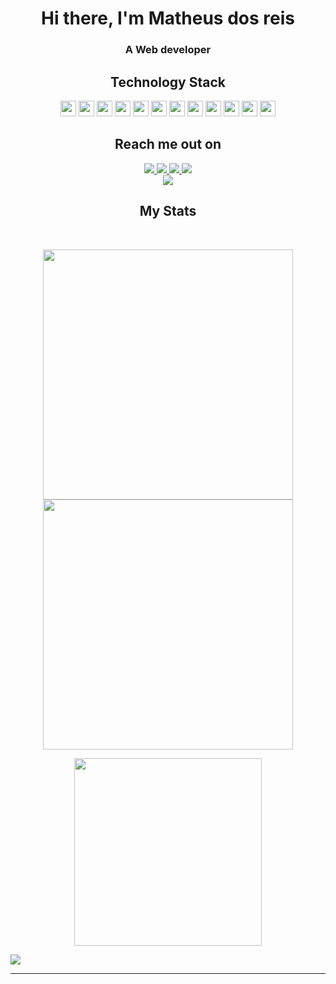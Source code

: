 <div  align="center">
<h1>Hi there, I'm Matheus dos reis</h1>
<h3>A Web developer</h3>
  
</div>

<h2 align="center">Technology Stack</h2>

<p align="center">
  <img src="https://img.shields.io/badge/-Python-black?style=flat-square&logo=python"height="25"/>
  <img src="https://img.shields.io/badge/-JavaScript-black?style=flat-square&logo=javascript"height="25"/>
  <img src="https://img.shields.io/badge/-Django-1c7333?style=flat-square&logo=django"height="25"/>
  <img src="https://img.shields.io/badge/-Node-black?style=flat-square&logo=nodedotjs"height="25"/>
  <img src="https://img.shields.io/badge/-React-black?style=flat-square&logo=react"height="25"/>
  <img src="https://img.shields.io/badge/-next.js-black?style=flat&logo=nextdotjs&logoColor=white"height="25"/>
  <img src="https://img.shields.io/badge/-Docker-black?style=flat-square&logo=docker"height="25"/>
  <img src="https://img.shields.io/badge/-PostgreSQL-black?style=flat-square&logo=postgresql"height="25"/>
    <img src="https://img.shields.io/badge/-MongoDB-black?style=flat-square&logo=mongodb"height="25"/>
  <img src="https://img.shields.io/badge/-MySQL-black?style=flat-square&logo=mysql"height="25"/>
  <img src="https://img.shields.io/badge/-Git-black?style=flat-square&logo=git"height="25"/>
  <img src="https://img.shields.io/badge/-GitHub-black?style=flat-square&logo=github"height="25"/>
</p>

<h2 align="center">Reach me out on</h2>

<div align="center" style="display: flex; flex-direction: column; align-items: center;">
    <div>
        <a href="https://www.linkedin.com/in/matheus-dos-reis-08b74b1a4/">
            <img src="https://img.shields.io/badge/-Linkedin-blue?style=flat-square&logo=Linkedin&logoColor=white&link=https://www.linkedin.com/in/matheus-dos-reis-08b74b1a4/"/>
        </a>
        <a href="http://matheusdosreis.com/">
            <img src="https://img.shields.io/badge/-MyResume-black?style=flat-square&logoColor=white&link=http://matheusdosreis.com/"/>
        </a>
      <a  href="https://wakatime.com/@Reis567">
        <img src="https://img.shields.io/badge/WakaTime-000000?style=flat-square&logo=WakaTime&logoColor=white&link=https://wakatime.com/@Reis567">
      </a>
        <a href="https://codepen.io/reis567">
            <img src="https://img.shields.io/badge/-Codepen-blue?style=flat-square&logo=Codepen&logoColor=white&link=https://codepen.io/reis567"/>
        </a>
    </div>
    <div>
        <a href="mailto:matheusdosreis9@gmail.com">
            <img src="https://img.shields.io/badge/-matheusdosreis9@gmail.com-c14438?style=flat-square&logo=Gmail&logoColor=white&link=mailto:matheusdosreis9@gmail.com"/>
        </a>
    </div>
</div>



  

<h2 align="center">
  My Stats
</h2>
 
<br>

<p align = "center">
  <img width="400px" src = "https://github-readme-stats.vercel.app/api?username=Reis567&show_icons=true&theme=tokyonight">
  <img width="400px"  src="https://github-readme-streak-stats.herokuapp.com/?user=Reis567&theme=tokyonight&hide_border=true" />
</p>

<p align = "center">
 
  <img width="300px" src = "https://github-readme-stats.vercel.app/api/top-langs/?username=Reis567&theme=tokyonight&layout=compact">
</p> 

<div  align="center" style="display:flex">
 <img src="https://badges.pufler.dev/commits/monthly/Reis567" />
</div>

<hr>
